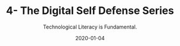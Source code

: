 ---
title: 4- The Digital Self Defense Series
subtitle: Technological Literacy is Fundamental.
layout: default
modal-id: 4
date: 2020-01-04
img: blank.png
iframe: https://austincapitaldata.getoutline.com/s/ff894b3c-77a3-42bd-b80e-f78c84454f3e
graphheight: 700px
graphwidth: 700px
thumbnail: CyberSafety.jpg
alt: image-alt
description: Cyber attacks and data breach
---